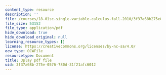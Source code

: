 ```yaml
---
content_type: resource
description: ''
file: /courses/18-01sc-single-variable-calculus-fall-2010/3f37a68b275e0576780d31f21afc6012_KhwQKE_tld0.pdf
file_size: 53152
file_type: application/pdf
hide_download: true
hide_download_original: null
learning_resource_types: []
license: https://creativecommons.org/licenses/by-nc-sa/4.0/
ocw_type: OCWFile
resourcetype: Document
title: 3play pdf file
uid: 3f37a68b-275e-0576-780d-31f21afc6012
---
```

